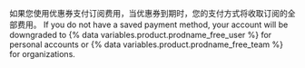 如果您使用优惠券支付订阅费用，当优惠券到期时，您的支付方式将收取订阅的全部费用。 If you do not have a saved payment method, your account will be downgraded to {% data variables.product.prodname_free_user %} for personal accounts or {% data variables.product.prodname_free_team %} for organizations.
